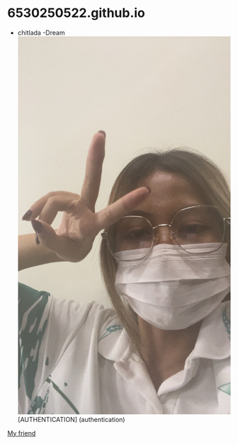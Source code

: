 # 6530250522.github.io
 - chitlada
     -Dream
![alt text](IMG_8325.jpeg)
[AUTHENTICATION] (authentication)
     
[My friend]("https://6530250514.github.io")
